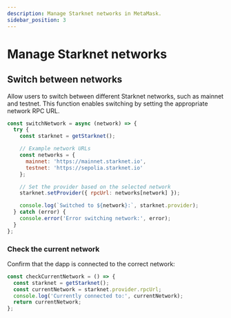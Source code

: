 ```yaml
---
description: Manage Starknet networks in MetaMask.
sidebar_position: 3
---
```


# Manage Starknet networks
 
## Switch between networks

Allow users to switch between different Starknet networks, such as mainnet and testnet. This function enables switching by setting the appropriate network RPC URL.

```javascript
const switchNetwork = async (network) => {
  try {
    const starknet = getStarknet();

    // Example network URLs
    const networks = {
      mainnet: 'https://mainnet.starknet.io',
      testnet: 'https://sepolia.starknet.io'
    };

    // Set the provider based on the selected network
    starknet.setProvider({ rpcUrl: networks[network] });

    console.log(`Switched to ${network}:`, starknet.provider);
  } catch (error) {
    console.error('Error switching network:', error);
  }
};
```

### Check the current network

Confirm that the dapp is connected to the correct network:

```javascript
const checkCurrentNetwork = () => {
  const starknet = getStarknet();
  const currentNetwork = starknet.provider.rpcUrl;
  console.log('Currently connected to:', currentNetwork);
  return currentNetwork;
};
```